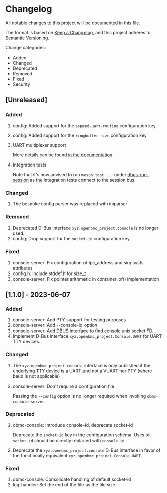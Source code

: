 # Changelog

All notable changes to this project will be documented in this file.

The format is based on [Keep a Changelog](https://keepachangelog.com/en/1.0.0/),
and this project adheres to
[Semantic Versioning](https://semver.org/spec/v2.0.0.html).

Change categories:

- Added
- Changed
- Deprecated
- Removed
- Fixed
- Security

## [Unreleased]

### Added

1. config: Added support for the `aspeed-uart-routing` configuration key
2. config: Added support for the `ringbuffer-size` configuration key
3. UART multiplexer support

   More details can be found [in the documentation](docs/mux-support.md).

4. Integration tests

   Note that it's now advised to run `meson test ...` under [dbus-run-session][]
   as the integration tests connect to the session bus.

[dbus-run-session]:
  https://manpages.debian.org/bookworm/dbus-daemon/dbus-run-session.1.en.html

### Changed

1. The bespoke config parser was replaced with iniparser

### Removed

1. Deprecated D-Bus interface `xyz.openbmc_project.console` is no longer used.
2. config: Drop support for the `socket-id` configuration key

### Fixed

1. console-server: Fix configuration of lpc_address and sirq sysfs attributes
2. config.h: Include stddef.h for size_t
3. console-server: Fix pointer arithmetic in container_of() implementation

## [1.1.0] - 2023-06-07

### Added

1. console-server: Add PTY support for testing purposes
2. console-server: Add --console-id option
3. console-server: Add DBUS interface to find console unix socket FD.
4. Implement D-Bus interface `xyz.openbmc_project.Console.UART` for UART TTY
   devices.

### Changed

1. The `xyz.openbmc_project.console` interface is only published if the
   underlying TTY device is a UART and not a VUART nor PTY (where baud is not
   applicable)

2. console-server: Don't require a configuration file

   Passing the `--config` option is no longer required when invoking
   `obmc-console-server`.

### Deprecated

1. obmc-console: Introduce console-id, deprecate socket-id

   Deprecate the `socket-id` key in the configuration schema. Uses of
   `socket-id` should be directly replaced with `console-id`.

2. Deprecate the `xyz.openbmc_project.console` D-Bus interface in favor of the
   functionally equivalent `xyz.openbmc_project.Console.UART`.

### Fixed

1. obmc-console: Consolidate handling of default socket-id
2. log-handler: Set the end of the file as the file size
